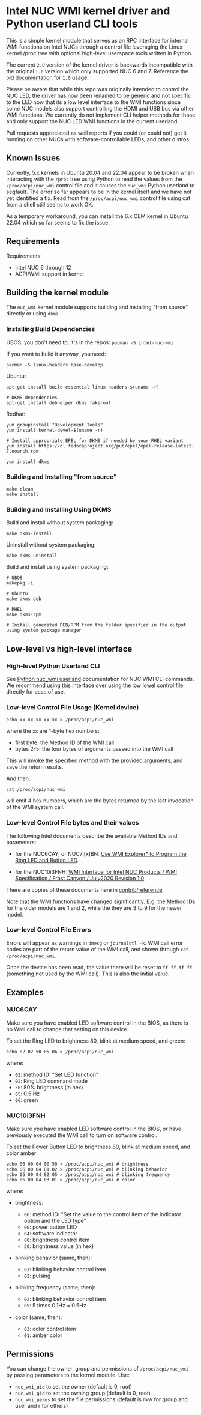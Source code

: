 # Intel NUC WMI kernel driver and Python userland CLI tools

This is a simple kernel module that serves as an RPC interface for internal WMI functions
on Intel NUCs through a control file leveraging the Linux kernel /proc tree with
optional high-level userspace tools written in Python.

The current `2.0` version of the kernel driver is backwards incompatible with the original `1.0`
version which only supported NUC 6 and 7. Reference the
[old documentation](https://github.com/milesp20/intel_nuc_led/tree/6a3850eadff554053ca7d95e830a624b28c53670)
for `1.0` usage.

Please be aware that while this repo was originally intended to control the NUC LED, the driver has
now been renamed to be generic and not specific to the LED now that its a low level interface to the WMI
functions since some NUC models also support controlling the HDMI and USB bus via other WMI functions. We
currently do not implement CLI helper methods for those and only support the NUC LED WMI functions in the
current userland.

Pull requests appreciated as well reports if you could (or could not) get it
running on other NUCs with software-controllable LEDs, and other distros.

## Known Issues

Currently, 5.x kernels in Ubuntu 20.04 and 22.04 appear to be broken when interacting with the `/proc` tree
using Python to read the values from the `/proc/acpi/nuc_wmi` control file and it causes the `nuc_wmi` Python
userland to segfault. The error so far appears to be in the kernel itself and we have not yet identified a
fix. Read from the `/proc/acpi/nuc_wmi` control file using cat from a shell still seems to work OK.

As a temporary workaround, you can install the 6.x OEM kernel in Ubuntu 22.04 which so far seems to fix the
issue.

## Requirements

Requirements:

* Intel NUC 6 through 12
* ACPI/WMI support in kernel

## Building the kernel module

The `nuc_wmi` kernel module supports building and installing "from source" directly or using `dkms`.

### Installing Build Dependencies

UBOS: you don't need to, it's in the repos: `pacman -S intel-nuc-wmi`

If you want to build it anyway, you need:

```
pacman -S linux-headers base-develop
```

Ubuntu:

```
apt-get install build-essential linux-headers-$(uname -r)

# DKMS dependencies
apt-get install debhelper dkms fakeroot
```

Redhat:

```
yum groupinstall "Development Tools"
yum install kernel-devel-$(uname -r)

# Install appropriate EPEL for DKMS if needed by your RHEL variant
yum install https://dl.fedoraproject.org/pub/epel/epel-release-latest-7.noarch.rpm

yum install dkms
```

### Building and Installing "from source"

```
make clean
make install
```

### Building and Installing Using DKMS

Build and install without system packaging:

```
make dkms-install
```

Uninstall without system packaging:

```
make dkms-uninstall
```

Build and install using system packaging:

```
# UBOS
makepkg -i

# Ubuntu
make dkms-deb

# RHEL
make dkms-rpm

# Install generated DEB/RPM from the folder specified in the output using system package manager
```

## Low-level vs high-level interface

### High-level Python Userland CLI

See [Python nuc_wmi userland](contrib/nuc_wmi) documentation for NUC WMI CLI commands. We recommend using this interface over
using the low lowel control file directly for ease of use.

### Low-level Control File Usage (Kernel device)

```
echo xx xx xx xx xx > /proc/acpi/nuc_wmi
```
where the `xx` are 1-byte hex numbers:

* first byte: the Method ID of the WMI call
* bytes 2-5: the four bytes of arguments passed into the WMI call

This will invoke the specified method with the provided arguments,
and save the return results.

And then:

```
cat /proc/acpi/nuc_wmi
```
will emit 4 hex numbers, which are the bytes returned by the last
invocation of the WMI system call.

### Low-level Control File bytes and their values

The following Intel documents describe the available Method IDs and
parameters:

* for the NUC6CAY, or NUC7i[x]BN:
  [Use WMI Explorer* to Program the Ring LED and Button LED](https://www.intel.com/content/www/us/en/support/articles/000023426/intel-nuc/intel-nuc-kits.html).

* for the NUC10i3FNH:
  [WMI Interface for Intel NUC Products / WMI Specification / Frost Canyon / July2020 Revision 1.0](https://www.intel.com/content/dam/support/us/en/documents/intel-nuc/WMI-Spec-Intel-NUC-NUC10ixFNx.pdf)

There are copies of these documents here in [contrib/reference](contrib/reference/).

Note that the WMI functions have changed significantly. E.g. the Method IDs
for the older models are 1 and 2, while the they are 3 to 9 for the newer
model.

### Low-level Control File Errors

Errors will appear as warnings in `dmesg` or `journalctl -k`. WMI call
error codes are part of the return value of the WMI call, and shown
through `cat /proc/acpi/nuc_wmi`.

Once the device has been read, the value there will be reset to
`ff ff ff ff` (something not used by the WMI call). This is also the
initial value.

## Examples

### NUC6CAY

Make sure you have enabled LED software control in the BIOS, as there
is no WMI call to change that setting on this device.

To set the Ring LED to brightness 80, blink at medium speed, and green:

```
echo 02 02 50 05 06 > /proc/acpi/nuc_wmi
```

where:
* `02`: method ID: "Set LED function"
* `02`: Ring LED command mode
* `50`: 80% brightness (in hex)
* `05`: 0.5 Hz
* `06`: green

### NUC10i3FNH

Make sure you have enabled LED software control in the BIOS, or have
previously executed the WMI call to turn on software control.

To set the Power Button LED to brightness 80, blink at medium speed, and color amber:

```
echo 06 00 04 00 50 > /proc/acpi/nuc_wmi # brightness
echo 06 00 04 01 02 > /proc/acpi/nuc_wmi # blinking behavior
echo 06 00 04 02 05 > /proc/acpi/nuc_wmi # blinking frequency
echo 06 00 04 03 01 > /proc/acpi/nuc_wmi # color
```

where:

* brightness:

  * `06`: method ID: "Set the value to the control item of the indicator option and the LED type"
  * `00`: power button LED
  * `04`: software indicator
  * `00`: brightness control item
  * `50`: brightness value (in hex)

* blinking behavior (same, then):

  * `01`: blinking behavior control item
  * `02`: pulsing

* blinking frequency (same, then):

  * `02`: blinking behavior control item
  * `05`: 5 times 0.1Hz = 0.5Hz

* color (same, then):

  * `03`: color control item
  * `01`: amber color

## Permissions

You can change the owner, group and permissions of `/proc/acpi/nuc_wmi` by
passing parameters to the kernel module. Use:

* `nuc_wmi_uid` to set the owner (default is 0, root)
* `nuc_wmi_gid` to set the owning group (default is 0, root)
* `nuc_wmi_perms` to set the file permissions (default is r+w for
  group and user and r for others)
